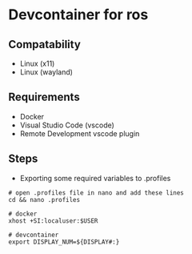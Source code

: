 # Devcontainer for ros

## Compatability

- Linux (x11)
- Linux (wayland)

## Requirements

- Docker 
- Visual Studio Code (vscode)
- Remote Development vscode plugin

## Steps

- Exporting some required variables to .profiles

```
# open .profiles file in nano and add these lines
cd && nano .profiles

# docker
xhost +SI:localuser:$USER

# devcontainer
export DISPLAY_NUM=${DISPLAY#:}

```